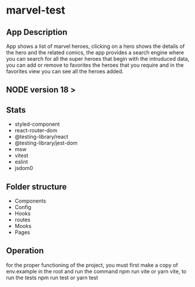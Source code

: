 # marvel-test

## App Description

App shows a list of marvel heroes, clicking on a hero shows the details of the hero and the related comics, the app provides a search engine where you can search for all the super
heroes that begin with the intruduced data, you can add or remove to favorites the heroes that you require and in the favorites view you can see all the heroes added.

## NODE version 18 >

## Stats

- styled-component
- react-router-dom
- @testing-library/react
- @testing-library/jest-dom
- msw
- vitest
- eslint
- jsdom0

## Folder structure

- Components
- Config
- Hooks
- routes
- Mooks
- Pages

## Operation

for the proper functioning of the project, you must first make a copy of env.example
in the root and run the command npm run vite or yarn vite, to run the tests npm run test or yarn test
